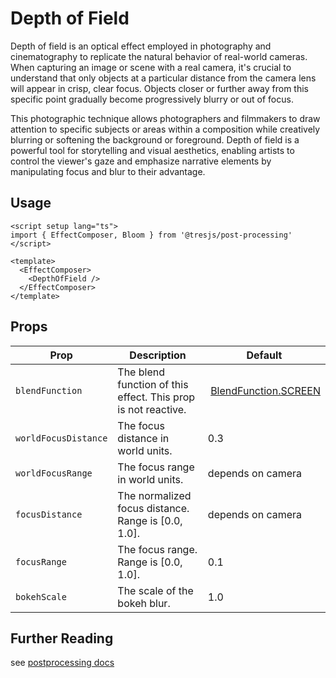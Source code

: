 # Depth of Field

<DocsDemo>
  <DepthOfFieldDemo />
</DocsDemo>

Depth of field is an optical effect employed in photography and cinematography to replicate the natural behavior of real-world cameras. When capturing an image or scene with a real camera, it's crucial to understand that only objects at a particular distance from the camera lens will appear in crisp, clear focus. Objects closer or further away from this specific point gradually become progressively blurry or out of focus.

This photographic technique allows photographers and filmmakers to draw attention to specific subjects or areas within a composition while creatively blurring or softening the background or foreground. Depth of field is a powerful tool for storytelling and visual aesthetics, enabling artists to control the viewer's gaze and emphasize narrative elements by manipulating focus and blur to their advantage.

## Usage

```vue
<script setup lang="ts">
import { EffectComposer, Bloom } from '@tresjs/post-processing'
</script>

<template>
  <EffectComposer>
    <DepthOfField />
  </EffectComposer>
</template>
```

## Props

| Prop            | Description                                                   | Default                                                                                                                                        |
| --------------- | ------------------------------------------------------------- | ---------------------------------------------------------------------------------------------------------------------------------------------- |
| `blendFunction` | The blend function of this effect. This prop is not reactive. |  [BlendFunction.SCREEN](https://github.com/pmndrs/postprocessing/blob/c3ce388be247916437a314f17748a75329d65df1/src/enums/BlendFunction.js#L40) |
| `worldFocusDistance` | The focus distance in world units. | 0.3 |
| `worldFocusRange` | The focus range in world units. | depends on camera |
| `focusDistance` | The normalized focus distance. Range is [0.0, 1.0]. | depends on camera |
| `focusRange` | The focus range. Range is [0.0, 1.0]. | 0.1 |
| `bokehScale` | The scale of the bokeh blur. | 1.0 |


## Further Reading
see [postprocessing docs](https://pmndrs.github.io/postprocessing/public/docs/class/src/effects/DepthOfFieldEffect.js~DepthOfFieldEffect.html)